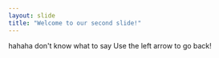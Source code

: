 ```yaml
---
layout: slide
title: "Welcome to our second slide!"
---
```

hahaha don't know what to say
Use the left arrow to go back!
